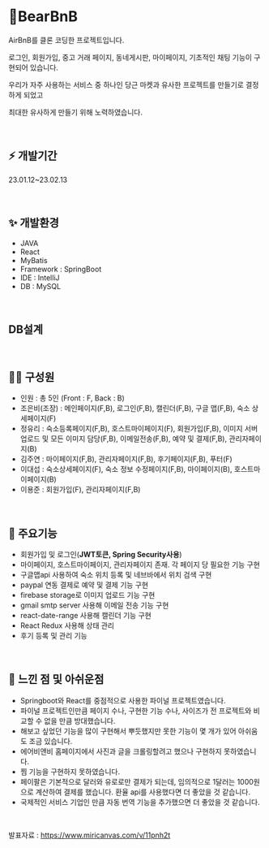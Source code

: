 # 🎈BearBnB

<P>AirBnB를 클론 코딩한 프로젝트입니다.</P>
<P>로그인, 회원가입, 중고 거래 페이지, 동네게시판, 마이페이지, 기초적인 채팅 기능이 구현되어 있습니다. </P>
<P>우리가 자주 사용하는 서비스 중 하나인 당근 마켓과 유사한 프로젝트를 만들기로 결정하게 되었고 </P>
<p>최대한 유사하게 만들기 위해 노력하였습니다.</p>
<br>

## ⚡ 개발기간 

<P>23.01.12~23.02.13</P>
<br>

## ✨ 개발환경
- JAVA
- React
- MyBatis
- Framework : SpringBoot
- IDE : IntelliJ
- DB : MySQL

<br>

## DB설계



<BR>
  
## 🏃‍♂️ 구성원
- 인원 : 총 5인 
(Front : F, Back : B)
- 조은비(조장) : 메인페이지(F,B), 로그인(F,B), 캘린더(F,B), 구글 맵(F,B), 숙소 상세페이지(F)
- 정유리 : 숙소등록페이지(F,B), 호스트마이페이지(F), 회원가입(F,B), 이미지 서버 업로드 및 모든 이미지 담당(F,B), 이메일전송(F,B), 예약 및 결제(F,B), 관리자페이지(B)
- 김주연 : 마이페이지(F,B), 관리자페이지(F,B), 후기페이지(F,B), 푸터(F)
- 이대섭 : 숙소상세페이지(F), 숙소 정보 수정페이지(F,B), 마이페이지(B), 호스트마이페이지(B)
- 이용준 : 회원가입(F), 관리자페이지(F,B)

<br>
  
## 🎉 주요기능
- 회원가입 및 로그인(**JWT토큰, Spring Security사용**)
- 마이페이지, 호스트마이페이지, 관리자페이지 존재. 각 페이지 당 필요한 기능 구현
- 구글맵api 사용하여 숙소 위치 등록 및 네브바에서 위치 검색 구현
- paypal 연동 결제로 예약 및 결제 기능 구현
- firebase storage로 이미지 업로드 기능 구현
- gmail smtp server 사용해 이메일 전송 기능 구현
- react-date-range 사용해 캘린더 기능 구현
- React Redux 사용해 상태 관리
- 후기 등록 및 관리 기능


<br>
  
## 💎 느낀 점 및 아쉬운점
- Springboot와 React를 중점적으로 사용한 파이널 프로젝트였습니다. 
- 파이널 프로젝트인만큼 페이지 수나, 구현한 기능 수나, 사이즈가 전 프로젝트와 비교할 수 없을 만큼 방대했습니다.
- 해보고 싶었던 기능을 많이 구현해서 뿌듯했지만 못한 기능이 몇 개가 있어 아쉬움도 조금 있습니다.
- 에어비앤비 홈페이지에서 사진과 글을 크롤링할려고 했으나 구현하지 못하였습니다.
- 찜 기능을 구현하지 못하였습니다.
- 페이팔은 기본적으로 달러와 유로로만 결제가 되는데, 임의적으로 1달러는 1000원으로 계산하여 결제를 했습니다. 환율 api를 사용했다면 더 좋았을 것 같습니다.
- 국제적인 서비스 기업인 만큼 자동 번역 기능을 추가했으면 더 좋았을 것 같습니다.



<BR>

발표자료 : https://www.miricanvas.com/v/11pnh2t


